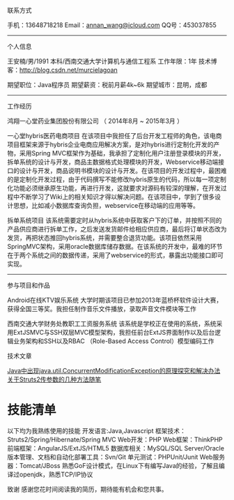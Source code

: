   联系方式

  手机：13648718218
  Email：annan_wang@icloud.com
  QQ号：453037855

---

   个人信息

   王安楠/男/1991 
   本科/西南交通大学计算机与通信工程系 
   工作年限：1年
   技术博客：http://blog.csdn.net/murcielagoan

   期望职位：Java程序员
   期望薪资：税前月薪4k~6k
   期望城市：昆明，成都

---

  工作经历

  鸿翔一心堂药业集团股份有限公司 （ 2014年8月 ~ 2015年3月 ）

   一心堂hybris医药电商项目
在该项目中我担任了后台开发工程师的角色，该电商项目框架来源于hybris企业电商应用解决方案，是对hybris进行定制化开发的产物，采用Spring MVC框架作为基础，我承担了定制化用户注册登录模块的开发，拆单系统的设计与开发，商品主数据格式处理模块的开发，Webservice移动端接口的设计与开发，商品说明书模块的设计与开发。在该项目的开发过程中，最困难的是定制化开发过程，由于代码撰写不能修改hybris原生的代码，所以每一项定制化功能必须继承原生功能，再进行开发，这就要求对源码有较深的理解，在开发过程中不断学习了Wiki上的相关知识才得以解决问题。在该项目中，学到了很多设计思想，比如减小数据库查询负担，webservice在移动端的应用等等。


   拆单系统项目 
该系统需要定时从hybris系统中获取客户下的订单，并按照不同的产品供应商进行拆单工作，之后发送发货邮件给相应供应商，最后将订单状态改为发货，再把状态推回hybris系统，并需要整合退货功能。该项目依然采用SpringMVC架构，采用oracle数据库储存数据。在该系统的开发中，最难的环节在于两个系统之间的数据传递，采用了webservice的形式，暴露出功能接口即可实现。


---

  参与项目和作品
  
   Android在线KTV娱乐系统
   大学时期该项目已参加2013年蓝桥杯软件设计大赛，获得全国三等奖。我担任制作音乐文件播放，录取声音文件模块等工作
   
   西南交通大学财务处教职工工资服务系统
   该系统是学校正在使用的系统，系统采用ExtJSMVC与SSH双层MVC模型架构，我担任前台ExtJS界面制作以及后台逻辑业务架构和SSH以及RBAC    （Role-Based Access Control）模型编码工作


   技术文章

 [Java中出现java.util.ConcurrentModificationException的原理探究和解决办法](http://blog.csdn.net/murcielagoan/article/details/43760841)
 [关于Struts2传参数的几种方法随笔](http://blog.csdn.net/murcielagoan/article/details/43526861)
 

# 技能清单

以下均为我熟练使用的技能
  开发语言:Java,Javascript
  框架技术：Struts2/Spring/Hibernate/Spring MVC
  Web开发：PHP
  Web框架：ThinkPHP
  前端框架：AngularJS/ExtJS/HTML5
  数据库相关：MySQL/SQL Server/Oracle
  版本管理、文档和自动化部署工具：Svn/Git
  单元测试：PHPUnit/Junit
  Web服务器：Tomcat/JBoss
  熟悉GoF设计模式，在Linux下有编写Java的经验，了解且编译过openjdk，熟悉TCP/IP协议


  致谢
感谢您花时间阅读我的简历，期待能有机会和您共事。
